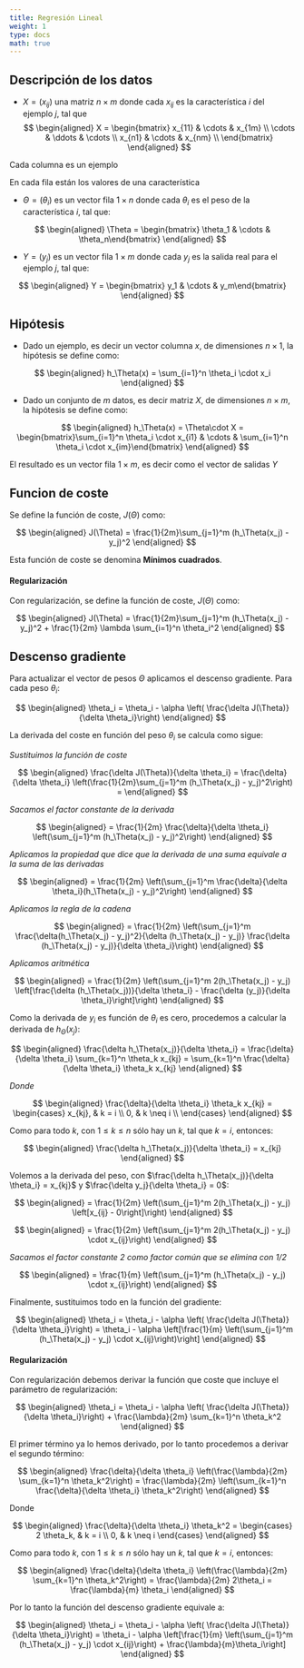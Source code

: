 ```yaml
---
title: Regresión Lineal
weight: 1
type: docs
math: true
---
```


## Descripción de los datos

- $X = (x_{ij})$ una matriz $n \times m$ donde cada $x_{ij}$ es la característica $i$ del ejemplo $j$, tal que
  $$
  \begin{aligned}
  X =
  \begin{bmatrix}
  x_{11} & \cdots & x_{1m} \\
  \cdots & \ddots & \cdots \\
  x_{n1} & \cdots & x_{nm} \\
  \end{bmatrix}
  \end{aligned}
  $$

Cada columna es un ejemplo

En cada fila están los valores de una característica

- $\Theta = (\theta_i)$ es un vector fila $1\times n$ donde cada $\theta_i$ es el peso de la característica $i$, tal que:

$$
\begin{aligned}
\Theta = \begin{bmatrix} \theta_1 & \cdots & \theta_n\end{bmatrix}
\end{aligned}
$$

- $Y = (y_j)$ es un vector fila $1\times m$ donde cada $y_j$ es la salida real para el ejemplo $j$, tal que:

$$
\begin{aligned}
Y = \begin{bmatrix} y_1 & \cdots & y_m\end{bmatrix}
\end{aligned}
$$

## Hipótesis

- Dado un ejemplo, es decir un vector columna $x$, de dimensiones $n \times 1$, la hipótesis se define como:

$$
\begin{aligned}
h_\Theta(x) = \sum_{i=1}^n \theta_i \cdot x_i
\end{aligned}
$$

- Dado un conjunto de $m$ datos, es decir matriz $X$, de dimensiones $n \times m$, la hipótesis se define como:

$$
\begin{aligned}
h_\Theta(x) = \Theta\cdot X = \begin{bmatrix}\sum_{i=1}^n \theta_i \cdot x_{i1} & \cdots & \sum_{i=1}^n \theta_i \cdot x_{im}\end{bmatrix}
\end{aligned}
$$

El resultado es un vector fila $1 \times m$, es decir como el vector de salidas $Y$

## Funcion de coste

Se define la función de coste, $J(\Theta)$ como:

$$
\begin{aligned}
J(\Theta) = \frac{1}{2m}\sum_{j=1}^m (h_\Theta(x_j) - y_j)^2
\end{aligned}
$$

Esta función de coste se denomina **Mínimos cuadrados**.

#### Regularización

Con regularización, se define la función de coste, $J(\Theta)$ como:

$$
\begin{aligned}
J(\Theta) = \frac{1}{2m}\sum_{j=1}^m (h_\Theta(x_j) - y_j)^2 + \frac{1}{2m} \lambda \sum_{i=1}^n \theta_i^2
\end{aligned}
$$

## Descenso gradiente

Para actualizar el vector de pesos $\Theta$ aplicamos el descenso gradiente. Para cada peso $\theta_i$:

$$
\begin{aligned}
\theta_i = \theta_i - \alpha \left( \frac{\delta J(\Theta)}{\delta \theta_i}\right)
\end{aligned}
$$

La derivada del coste en función del peso $\theta_i$ se calcula como sigue:

_Sustituimos la función de coste_

$$
\begin{aligned}
\frac{\delta J(\Theta)}{\delta \theta_i} = \frac{\delta}{\delta \theta_i} \left(\frac{1}{2m}\sum_{j=1}^m (h_\Theta(x_j) - y_j)^2\right) =
\end{aligned}
$$

_Sacamos el factor constante de la derivada_

$$
\begin{aligned}
 = \frac{1}{2m} \frac{\delta}{\delta \theta_i} \left(\sum_{j=1}^m (h_\Theta(x_j) - y_j)^2\right)
\end{aligned}
$$

_Aplicamos la propiedad que dice que la derivada de una suma equivale a la suma de las derivadas_

$$
\begin{aligned}
 = \frac{1}{2m} \left(\sum_{j=1}^m \frac{\delta}{\delta \theta_i}(h_\Theta(x_j) - y_j)^2\right)
\end{aligned}
$$

_Aplicamos la regla de la cadena_

$$
\begin{aligned}
 = \frac{1}{2m} \left(\sum_{j=1}^m \frac{\delta(h_\Theta(x_j) - y_j)^2}{\delta (h_\Theta(x_j) - y_j)} \frac{\delta (h_\Theta(x_j) - y_j)}{\delta \theta_i}\right)
\end{aligned}
$$

_Aplicamos aritmética_

$$
\begin{aligned}
 = \frac{1}{2m} \left(\sum_{j=1}^m 2(h_\Theta(x_j) - y_j) \left[\frac{\delta (h_\Theta(x_j))}{\delta \theta_i} - \frac{\delta (y_j)}{\delta \theta_i}\right]\right)
\end{aligned}
$$

Como la derivada de $y_i$ es función de $\theta_i$ es cero, procedemos a calcular la derivada de $h_\Theta(x_j)$:

$$
\begin{aligned}
\frac{\delta h_\Theta(x_j)}{\delta \theta_i} = \frac{\delta}{\delta \theta_i} \sum_{k=1}^n \theta_k x_{kj} = \sum_{k=1}^n \frac{\delta}{\delta \theta_i} \theta_k x_{kj}
\end{aligned}
$$

_Donde_

$$
\begin{aligned}
\frac{\delta}{\delta \theta_i} \theta_k x_{kj} =
\begin{cases}
x_{kj}, & k = i \\
0, & k \neq i \\
\end{cases}
\end{aligned}
$$

Como para todo $k$, con $1 \leq k \leq n$ sólo hay un $k$, tal que $k = i$, entonces:

$$
\begin{aligned}
\frac{\delta h_\Theta(x_j)}{\delta \theta_i} = x_{kj}
\end{aligned}
$$

Volemos a la derivada del peso, con $\frac{\delta h_\Theta(x_j)}{\delta \theta_i} = x_{kj}$ y $\frac{\delta y_j}{\delta \theta_i} = 0$:

$$
\begin{aligned}
 = \frac{1}{2m} \left(\sum_{j=1}^m 2(h_\Theta(x_j) - y_j) \left[x_{ij} - 0\right]\right)
\end{aligned}
$$

$$
\begin{aligned}
 = \frac{1}{2m} \left(\sum_{j=1}^m 2(h_\Theta(x_j) - y_j) \cdot x_{ij}\right)
\end{aligned}
$$

_Sacamos el factor constante 2 como factor común que se elimina con 1/2_

$$
\begin{aligned}
 = \frac{1}{m} \left(\sum_{j=1}^m (h_\Theta(x_j) - y_j) \cdot x_{ij}\right)
\end{aligned}
$$

Finalmente, sustituimos todo en la función del gradiente:

$$
\begin{aligned}
\theta_i = \theta_i - \alpha \left( \frac{\delta J(\Theta)}{\delta \theta_i}\right) = \theta_i - \alpha \left[\frac{1}{m} \left(\sum_{j=1}^m (h_\Theta(x_j) - y_j) \cdot x_{ij}\right)\right]
\end{aligned}
$$

#### Regularización

Con regularización debemos derivar la función que coste que incluye el parámetro de regularización:

$$
\begin{aligned}
\theta_i = \theta_i - \alpha \left( \frac{\delta J(\Theta)}{\delta \theta_i}\right) + \frac{\lambda}{2m} \sum_{k=1}^n \theta_k^2
\end{aligned}
$$

El primer término ya lo hemos derivado, por lo tanto procedemos a derivar el segundo término:

$$
\begin{aligned}
\frac{\delta}{\delta \theta_i} \left(\frac{\lambda}{2m} \sum_{k=1}^n \theta_k^2\right) = \frac{\lambda}{2m} \left(\sum_{k=1}^n \frac{\delta}{\delta \theta_i} \theta_k^2\right)
\end{aligned}
$$

Donde

$$
\begin{aligned}
\frac{\delta}{\delta \theta_i} \theta_k^2 =
\begin{cases}
2 \theta_k, & k = i \\
0, & k \neq i
\end{cases}
\end{aligned}
$$

Como para todo $k$, con $1 \leq k \leq n$ sólo hay un $k$, tal que $k = i$, entonces:

$$
\begin{aligned}
\frac{\delta}{\delta \theta_i} \left(\frac{\lambda}{2m} \sum_{k=1}^n \theta_k^2\right) = \frac{\lambda}{2m} 2\theta_i = \frac{\lambda}{m} \theta_i
\end{aligned}
$$

Por lo tanto la función del descenso gradiente equivale a:

$$
\begin{aligned}
\theta_i = \theta_i - \alpha \left( \frac{\delta J(\Theta)}{\delta \theta_i}\right) = \theta_i - \alpha \left[\frac{1}{m} \left(\sum_{j=1}^m (h_\Theta(x_j) - y_j) \cdot x_{ij}\right) + \frac{\lambda}{m}\theta_i\right]
\end{aligned}
$$
